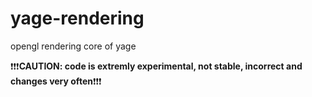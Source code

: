 yage-rendering
==============

opengl rendering core of yage

:exclamation::exclamation::exclamation:**CAUTION: code is extremly experimental, not stable, incorrect and changes very often**:exclamation::exclamation::exclamation:
